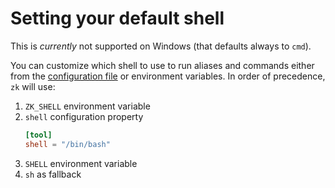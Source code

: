 # Setting your default shell

This is *currently* not supported on Windows (that defaults always to `cmd`).

You can customize which shell to use to run aliases and commands either from the [configuration file](config.md) or environment variables. In order of precedence, `zk` will use:

1. `ZK_SHELL` environment variable
2. `shell` configuration property
    ```toml
    [tool]
    shell = "/bin/bash"
    ```
3. `SHELL` environment variable
4. `sh` as fallback
